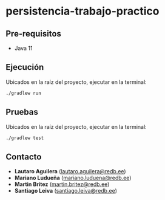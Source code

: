 # persistencia-trabajo-practico

## Pre-requisitos

- Java 11

## Ejecuci&oacute;n

Ubicados en la ra&iacute;z del proyecto, ejecutar en la terminal:

```bash
./gradlew run
```

## Pruebas

Ubicados en la ra&iacute;z del proyecto, ejecutar en la terminal:

```bash
./gradlew test
```

## Contacto

- **Lautaro Aguilera** (lautaro.aguilera@redb.ee)
- **Mariano Ludueña** (mariano.luduena@redb.ee)
- **Martin Britez** (martin.britez@redb.ee)
- **Santiago Leiva** (santiago.leiva@redb.ee)
